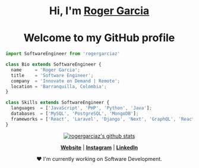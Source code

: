 <h1 align="center">Hi, I'm <a href="https://www.rogergarciaz.com">Roger Garcia</a></h1>
<h1 align="center">Welcome to my GitHub profile</h1>


```js
import SoftwareEngineer from 'rogergarciaz'

class Bio extends SoftwareEngineer {
  name     = 'Roger Garcia';
  title    = 'Software Engineer';
  company  = 'Innovate on Demand | Remote';
  location = 'Barranquilla, Colombia';
}

class Skills extends SoftwareEngineer {
  languages  = ['JavaScript', 'PHP', 'Python', 'Java'];
  databases  = ['MySQL', 'PostgreSQL', 'MongoDB'];
  frameworks = ['React', 'Laravel', 'Django', 'Next', 'GraphQL', 'React Native'];
}
```

<p align="center">
  <a href="https://github.com/rogergarciaz"><img src="https://github-readme-stats.vercel.app/api?username=rogergarciaz&hide_border=true&show_icons=true" alt="rogergarciaz's github stats"></a>
</p>

<p align="center">
  <strong><a href="https://www.rogergarciaz.github.io">Website</a></strong> |
  <strong><a href="https://www.instagram.com/roger_garciaz">Instagram</a></strong> |
  <strong><a href="https://www.linkedin.com/in/roger-alexander-garcia-zarate">LinkedIn</a></strong>
</p>

<p align="center">❤ I'm currently working on Software Development.</p>
